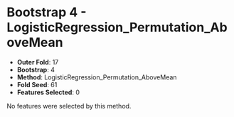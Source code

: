 # Bootstrap 4 - LogisticRegression_Permutation_AboveMean

- **Outer Fold**: 17
- **Bootstrap**: 4
- **Method**: LogisticRegression_Permutation_AboveMean
- **Fold Seed**: 61
- **Features Selected**: 0

No features were selected by this method.
